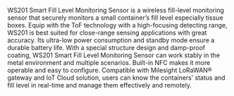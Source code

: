 WS201 Smart Fill Level Monitoring Sensor is a wireless fill-level monitoring sensor that securely monitors a small container’s fill level especially tissue boxes. Equip with the ToF technology with a high-focusing detecting range, WS201 is best suited for close-range sensing applications with great accuracy. Its ultra-low power consumption and standby mode ensure a durable battery life. With a special structure design and damp-proof coating, WS201 Smart Fill Level Monitoring Sensor can work stably in the metal environment and multiple scenarios. Built-in NFC makes it more operable and easy to configure. Compatible with Milesight LoRaWAN® gateway and IoT Cloud solution, users can know the containers’ status and fill level in real-time and manage them effectively and remotely.
